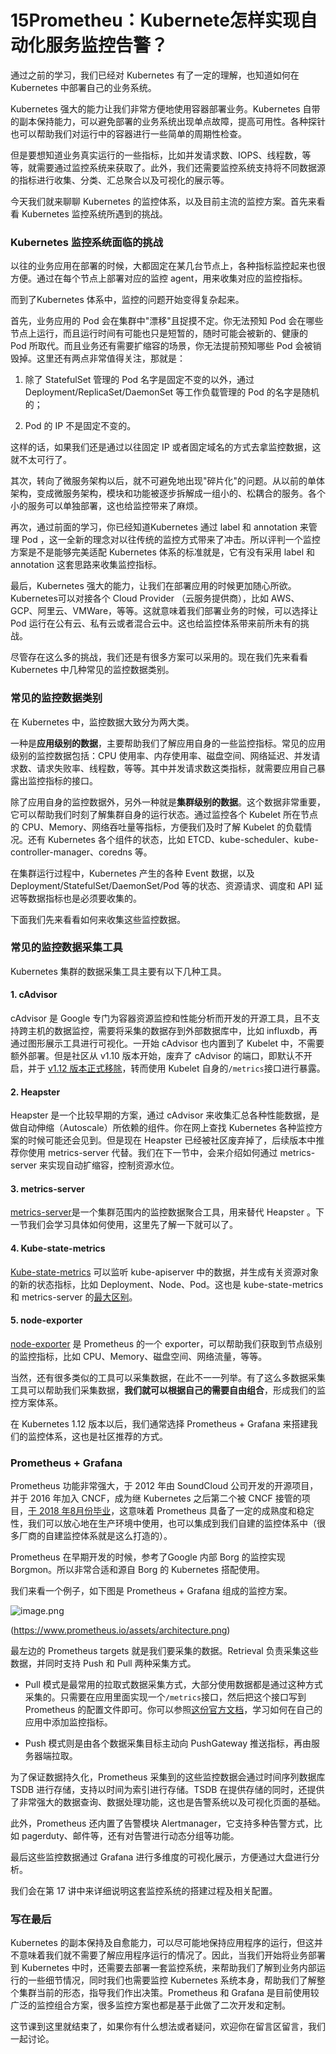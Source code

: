 # 15Prometheu：Kubernete怎样实现自动化服务监控告警？

通过之前的学习，我们已经对 Kubernetes 有了一定的理解，也知道如何在 Kubernetes 中部署自己的业务系统。

Kubernetes 强大的能力让我们非常方便地使用容器部署业务。Kubernetes 自带的副本保持能力，可以避免部署的业务系统出现单点故障，提高可用性。各种探针也可以帮助我们对运行中的容器进行一些简单的周期性检查。

但是要想知道业务真实运行的一些指标，比如并发请求数、IOPS、线程数，等等，就需要通过监控系统来获取了。此外，我们还需要监控系统支持将不同数据源的指标进行收集、分类、汇总聚合以及可视化的展示等。

今天我们就来聊聊 Kubernetes 的监控体系，以及目前主流的监控方案。首先来看看 Kubernetes 监控系统所遇到的挑战。

### Kubernetes 监控系统面临的挑战

以往的业务应用在部署的时候，大都固定在某几台节点上，各种指标监控起来也很方便。通过在每个节点上部署对应的监控 agent，用来收集对应的监控指标。

而到了Kubernetes 体系中，监控的问题开始变得复杂起来。

首先，业务应用的 Pod 会在集群中"漂移"且捉摸不定。你无法预知 Pod 会在哪些节点上运行，而且运行时间有可能也只是短暂的，随时可能会被新的、健康的 Pod 所取代。而且业务还有需要扩缩容的场景，你无法提前预知哪些 Pod 会被销毁掉。这里还有两点非常值得关注，那就是：

1. 除了 StatefulSet 管理的 Pod 名字是固定不变的以外，通过 Deployment/ReplicaSet/DaemonSet 等工作负载管理的 Pod 的名字是随机的；

2. Pod 的 IP 不是固定不变的。

这样的话，如果我们还是通过以往固定 IP 或者固定域名的方式去拿监控数据，这就不太可行了。

其次，转向了微服务架构以后，就不可避免地出现"碎片化"的问题。从以前的单体架构，变成微服务架构，模块和功能被逐步拆解成一组小的、松耦合的服务。各个小的服务可以单独部署，这也给监控带来了麻烦。

再次，通过前面的学习，你已经知道Kubernetes 通过 label 和 annotation 来管理 Pod ，这一全新的理念对以往传统的监控方式带来了冲击。所以评判一个监控方案是不是能够完美适配 Kubernetes 体系的标准就是，它有没有采用 label 和 annotation 这套思路来收集监控指标。

最后，Kubernetes 强大的能力，让我们在部署应用的时候更加随心所欲。Kubernetes可以对接各个 Cloud Provider （云服务提供商），比如 AWS、GCP、阿里云、VMWare，等等。这就意味着我们部署业务的时候，可以选择让 Pod 运行在公有云、私有云或者混合云中。这也给监控体系带来前所未有的挑战。

尽管存在这么多的挑战，我们还是有很多方案可以采用的。现在我们先来看看 Kubernetes 中几种常见的监控数据类别。

### 常见的监控数据类别

在 Kubernetes 中，监控数据大致分为两大类。

一种是**应用级别的数据**，主要帮助我们了解应用自身的一些监控指标。常见的应用级别的监控数据包括：CPU 使用率、内存使用率、磁盘空间、网络延迟、并发请求数、请求失败率、线程数，等等。其中并发请求数这类指标，就需要应用自己暴露出监控指标的接口。

除了应用自身的监控数据外，另外一种就是**集群级别的数据**。这个数据非常重要，它可以帮助我们时刻了解集群自身的运行状态。通过监控各个 Kubelet 所在节点的 CPU、Memory、网络吞吐量等指标，方便我们及时了解 Kubelet 的负载情况。还有 Kubernetes 各个组件的状态，比如 ETCD、kube-scheduler、kube-controller-manager、coredns 等。

在集群运行过程中，Kubernetes 产生的各种 Event 数据，以及 Deployment/StatefulSet/DaemonSet/Pod 等的状态、资源请求、调度和 API 延迟等数据指标也是必须要收集的。

下面我们先来看看如何来收集这些监控数据。

### 常见的监控数据采集工具

Kubernetes 集群的数据采集工具主要有以下几种工具。

#### 1. cAdvisor

cAdvisor 是 Google 专门为容器资源监控和性能分析而开发的开源工具，且不支持跨主机的数据监控，需要将采集的数据存到外部数据库中，比如 influxdb，再通过图形展示工具进行可视化。一开始 cAdvisor 也内置到了 Kubelet 中，不需要额外部署。但是社区从 v1.10 版本开始，废弃了 cAdvisor 的端口，即默认不开启，并于 [v1.12 版本正式移除](https://github.com/kubernetes/kubernetes/pull/65707)，转而使用 Kubelet 自身的`/metrics`接口进行暴露。

#### 2. Heapster

Heapster 是一个比较早期的方案，通过 cAdvisor 来收集汇总各种性能数据，是做自动伸缩（Autoscale）所依赖的组件。你在网上查找 Kubernetes 各种监控方案的时候可能还会见到。但是现在 Heapster 已经被社区废弃掉了，后续版本中推荐你使用 metrics-server 代替。我们在下一节中，会来介绍如何通过 metrics-server 来实现自动扩缩容，控制资源水位。

#### 3. metrics-server

[metrics-server](https://github.com/kubernetes-sigs/metrics-server)是一个集群范围内的监控数据聚合工具，用来替代 Heapster 。下一节我们会学习具体如何使用，这里先了解一下就可以了。

#### 4. Kube-state-metrics

[Kube-state-metrics](https://github.com/kubernetes/kube-state-metrics) 可以监听 kube-apiserver 中的数据，并生成有关资源对象的新的状态指标，比如 Deployment、Node、Pod。这也是 kube-state-metrics 和 metrics-server 的[最大区别](https://github.com/kubernetes/kube-state-metrics#kube-state-metrics-vs-metrics-server)。

#### 5. node-exporter

[node-exporter](https://github.com/prometheus/node_exporter) 是 Prometheus 的一个 exporter，可以帮助我们获取到节点级别的监控指标，比如 CPU、Memory、磁盘空间、网络流量，等等。

当然，还有很多类似的工具可以采集数据，在此不一一列举。有了这么多数据采集工具可以帮助我们采集数据，**我们就可以根据自己的需要自由组合**，形成我们的监控方案体系。

在 Kubernetes 1.12 版本以后，我们通常选择 Prometheus + Grafana 来搭建我们的监控体系，这也是社区推荐的方式。

### Prometheus + Grafana

Prometheus 功能非常强大，于 2012 年由 SoundCloud 公司开发的开源项目，并于 2016 年加入 CNCF，成为继 Kubernetes 之后第二个被 CNCF 接管的项目，[于 2018 年8月份毕业](https://www.cncf.io/announcements/2018/08/09/prometheus-graduates/)，这意味着 Prometheus 具备了一定的成熟度和稳定性，我们可以放心地在生产环境中使用，也可以集成到我们自建的监控体系中（很多厂商的自建监控体系就是这么打造的）。

Prometheus 在早期开发的时候，参考了Google 内部 Borg 的监控实现 Borgmon。所以非常合适和源自 Borg 的 Kubernetes 搭配使用。

我们来看一个例子，如下图是 Prometheus + Grafana 组成的监控方案。


<Image alt="image.png" src="https://s0.lgstatic.com/i/image/M00/5D/C8/Ciqc1F-FUAaABRE2AAFto-2ifvc966.png"/> 
  

(<https://www.prometheus.io/assets/architecture.png>)

最左边的 Prometheus targets 就是我们要采集的数据。Retrieval 负责采集这些数据，并同时支持 Push 和 Pull 两种采集方式。

* Pull 模式是最常用的拉取式数据采集方式，大部分使用数据都是通过这种方式采集的。只需要在应用里面实现一个`/metrics`接口，然后把这个接口写到Prometheus 的配置文件即可。你可以参照[这份官方文档](https://prometheus.io/docs/guides/go-application/)，学习如何在自己的应用中添加监控指标。

* Push 模式则是由各个数据采集目标主动向 PushGateway 推送指标，再由服务器端拉取。

为了保证数据持久化，Prometheus 采集到的这些监控数据会通过时间序列数据库 TSDB 进行存储，支持以时间为索引进行存储。TSDB 在提供存储的同时，还提供了非常强大的数据查询、数据处理功能，这也是告警系统以及可视化页面的基础。

此外，Prometheus 还内置了告警模块 Alertmanager，它支持多种告警方式，比如 pagerduty、邮件等，还有对告警进行动态分组等功能。

最后这些监控数据通过 Grafana 进行多维度的可视化展示，方便通过大盘进行分析。

我们会在第 17 讲中来详细说明这套监控系统的搭建过程及相关配置。

### 写在最后

Kubernetes 的副本保持及自愈能力，可以尽可能地保持应用程序的运行，但这并不意味着我们就不需要了解应用程序运行的情况了。因此，当我们开始将业务部署到 Kubernetes 中时，还需要去部署一套监控系统，来帮助我们了解到业务内部运行的一些细节情况，同时我们也需要监控 Kubernetes 系统本身，帮助我们了解整个集群当前的形态，指导我们作出决策。Prometheus 和 Grafana 是目前使用较广泛的监控组合方案，很多监控方案也都是基于此做了二次开发和定制。

这节课到这里就结束了，如果你有什么想法或者疑问，欢迎你在留言区留言，我们一起讨论。

